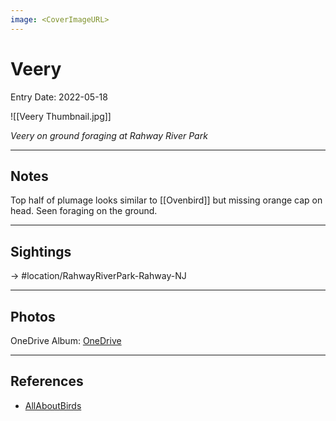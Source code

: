 ```yaml
---
image: <CoverImageURL>
---
```


# Veery
Entry Date: 2022-05-18

![[Veery Thumbnail.jpg]]

*Veery on ground foraging at Rahway River Park*

---------------------------------------------------------------
## Notes
Top half of plumage looks similar to [[Ovenbird]] but missing orange cap on head. Seen foraging on the ground.

---------------------------------------------------------------
## Sightings

-> #location/RahwayRiverPark-Rahway-NJ 

---------------------------------------------------------------
## Photos
OneDrive Album: [OneDrive](https://1drv.ms/u/s!AvaIuMdCo_w-2QTfeyww4sqbIG6A?e=F2V9yX)

---------------------------------------------------------------
## References
- [AllAboutBirds](https://www.allaboutbirds.org/guide/Veery/id)